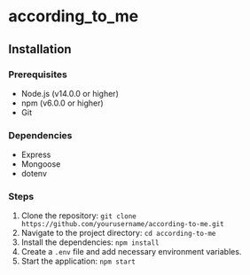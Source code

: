 # according_to_me
## Installation

### Prerequisites
- Node.js (v14.0.0 or higher)
- npm (v6.0.0 or higher)
- Git

### Dependencies
- Express
- Mongoose
- dotenv

### Steps
1. Clone the repository: `git clone https://github.com/yourusername/according-to-me.git`
2. Navigate to the project directory: `cd according-to-me`
3. Install the dependencies: `npm install`
4. Create a `.env` file and add necessary environment variables.
5. Start the application: `npm start`
